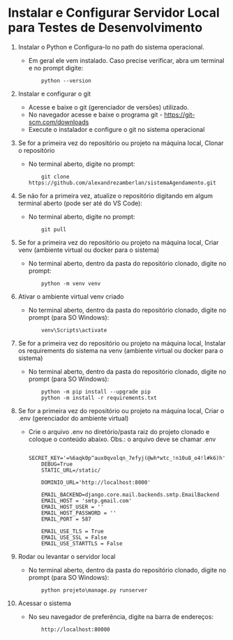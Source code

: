 # Instalar e Configurar Servidor Local para Testes de Desenvolvimento

1) Instalar o Python e Configura-lo no path do sistema operacional. 
    - Em geral ele vem instalado. Caso precise verificar, abra um terminal e no prompt digite:

        ```
            python --version
        ```

2) Instalar e configurar o git
    - Acesse e baixe o git (gerenciador de versões) utilizado. 
    - No navegador acesse e baixe o programa git - https://git-scm.com/downloads
    - Execute o instalador e configure o git no sistema operacional

3) Se for a primeira vez do repositório ou projeto na máquina local, Clonar o repositório
    - No terminal aberto, digite no prompt:

        ```
            git clone https://github.com/alexandrezamberlan/sistemaAgendamento.git
        ```

4) Se não for a primeira vez, atualize o repositório digitando em algum terminal aberto (pode ser até do VS Code):
    - No terminal aberto, digite no prompt:
        ```
            git pull
        ```

5) Se for a primeira vez do repositório ou projeto na máquina local, Criar venv (ambiente virtual ou docker para o sistema)
    - No terminal aberto, dentro da pasta do repositório clonado, digite no prompt:

        ```
            python -m venv venv
        ```

6) Ativar o ambiente virtual venv criado
    - No terminal aberto, dentro da pasta do repositório clonado, digite no prompt (para SO Windows):

        ```
            venv\Scripts\activate
        ```

7) Se for a primeira vez do repositório ou projeto na máquina local, Instalar os requirements do sistema na venv (ambiente virtual ou docker para o sistema)

    - No terminal aberto, dentro da pasta do repositório clonado, digite no prompt (para SO Windows):

        ```
            python -m pip install --upgrade pip
            python -m install -r requirements.txt
        ```
8) Se for a primeira vez do repositório ou projeto na máquina local, Criar o .env (gerenciador do ambiente virtual)
    - Crie o arquivo .env no diretório/pasta raiz do projeto clonado e coloque o conteúdo abaixo. Obs.: o arquivo deve se chamar .env

        ```
            SECRET_KEY='=%6aqk0p^aux0qvolqn_7efyj(@wh*wtc_!n10u8_o4!l#k6)h'
            DEBUG=True 
            STATIC_URL=/static/

            DOMINIO_URL='http://localhost:8000'

            EMAIL_BACKEND=django.core.mail.backends.smtp.EmailBackend
            EMAIL_HOST = 'smtp.gmail.com'
            EMAIL_HOST_USER = ''
            EMAIL_HOST_PASSWORD = ''
            EMAIL_PORT = 587

            EMAIL_USE_TLS = True
            EMAIL_USE_SSL = False
            EMAIL_USE_STARTTLS = False
        ```

9) Rodar ou levantar o servidor local
    - No terminal aberto, dentro da pasta do repositório clonado, digite no prompt (para SO Windows):

        ```
            python projeto\manage.py runserver
        ```

10) Acessar o sistema
    - No seu navegador de preferência, digite na barra de endereços:

        ```
            http://localhost:80000
        ```
